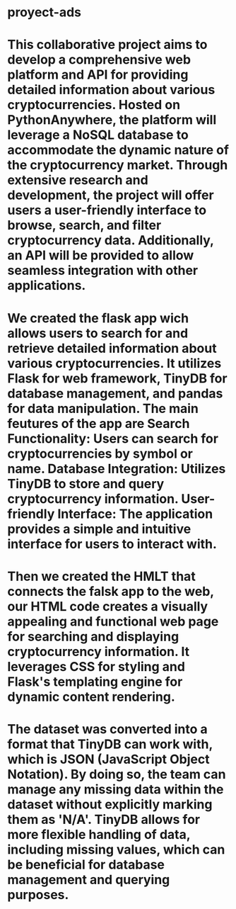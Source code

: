 # proyect-ads
# This collaborative project aims to develop a comprehensive web platform and API for providing detailed information about various cryptocurrencies. Hosted on PythonAnywhere, the platform will leverage a NoSQL database to accommodate the dynamic nature of the cryptocurrency market. Through extensive research and development, the project will offer users a user-friendly interface to browse, search, and filter cryptocurrency data. Additionally, an API will be provided to allow seamless integration with other applications.

# We created the flask app wich allows users to search for and retrieve detailed information about various cryptocurrencies. It utilizes Flask for web framework, TinyDB for database management, and pandas for data manipulation. The main feutures of the app are Search Functionality: Users can search for cryptocurrencies by symbol or name. Database Integration: Utilizes TinyDB to store and query cryptocurrency information. User-friendly Interface: The application provides a simple and intuitive interface for users to interact with.

# Then we created the HMLT that connects the falsk app to the web, our HTML code creates a visually appealing and functional web page for searching and displaying cryptocurrency information. It leverages CSS for styling and Flask's templating engine for dynamic content rendering.

# The dataset was converted into a format that TinyDB can work with, which is JSON (JavaScript Object Notation). By doing so, the team can manage any missing data within the dataset without explicitly marking them as 'N/A'. TinyDB allows for more flexible handling of data, including missing values, which can be beneficial for database management and querying purposes.

